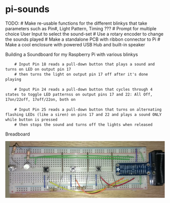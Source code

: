 pi-sounds
=========

TODO:
        # Make re-usable functions for the different blinkys that take parameters such as Pin#, Light Pattern, Timing ???
        # Prompt for multiple choice User Input to select the sound-set
        # Use a rotary encoder to change the sounds played
        # Make a standalone PCB with ribbon connector to Pi
        # Make a cool enclosure with powered USB Hub and built-in speaker

Building a Soundboard for my Raspberry Pi with various blinkys

        # Input Pin 18 reads a pull-down button that plays a sound and turns on LED on output pin 17
        # then turns the light on output pin 17 off after it's done playing
        
        # Input Pin 24 reads a pull-down button that cycles through 4 states to toggle LED patternss on output pins 17 and 22: All Off, 17on/22off, 17off/22on, both on
        
        # Input Pin 25 reads a pull-down button that turns on alternating flashing LEDs (like a siren) on pins 17 and 22 and plays a sound ONLY while button is pressed
        # then stops the sound and turns off the lights when released

Breadboard

![Breadboard Layout](breadboard.jpg)
